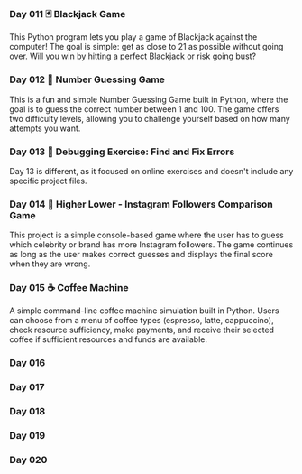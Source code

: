 ### Day 011 🃏 Blackjack Game
This Python program lets you play a game of Blackjack against the computer! The goal is simple: get as close to 21 as possible without going over. Will you win by hitting a perfect Blackjack or risk going bust?

### Day 012 🎯 Number Guessing Game
This is a fun and simple Number Guessing Game built in Python, where the goal is to guess the correct number between 1 and 100. The game offers two difficulty levels, allowing you to challenge yourself based on how many attempts you want.

### Day 013 🐛 Debugging Exercise: Find and Fix Errors
Day 13 is different, as it focused on online exercises and doesn't include any specific project files.

### Day 014 📱 Higher Lower - Instagram Followers Comparison Game
This project is a simple console-based game where the user has to guess which celebrity or brand has more Instagram followers. The game continues as long as the user makes correct guesses and displays the final score when they are wrong.

### Day 015 ☕ Coffee Machine
A simple command-line coffee machine simulation built in Python. Users can choose from a menu of coffee types (espresso, latte, cappuccino), check resource sufficiency, make payments, and receive their selected coffee if sufficient resources and funds are available.

### Day 016
### Day 017
### Day 018
### Day 019
### Day 020
